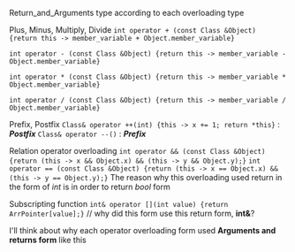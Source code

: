 Return_and_Arguments type according to each overloading type

Plus, Minus, Multiply, Divide
`int operator + (const Class &Object) {return this -> member_variable + Object.member_variable}`

`int operator - (const Class &Object) {return this -> member_variable - Object.member_variable}`

`int operator * (const Class &Object) {return this -> member_variable * Object.member_variable}`

`int operator / (const Class &Object) {return this -> member_variable / Object.member_variable}`

Prefix, Postfix
`Class& operator ++(int) {this -> x += 1; return *this}` : ***Postfix***
`Class& operator --()` : ***Prefix***

Relation operator overloading
`int operator && (const Class &Object) {return (this -> x && Object.x) && (this -> y && Object.y);}`
`int operator == (const Class &Object) {return (this -> x == Object.x) && (this -> y == Object.y);}`
 The reason why this overloading used return in the form of *int* is in order to return *bool* form

Subscripting function
`int& operator [](int value) {return ArrPointer[value];}` // why did this form use this return form, **int&**?

I'll think about why each operator overloading form used **Arguments and returns form** like this